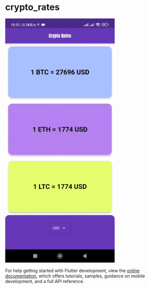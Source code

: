 # crypto_rates

<img src="assets/screenshots/screenshotGif.gif" width="350" height="777" />




For help getting started with Flutter development, view the
[online documentation](https://docs.flutter.dev/), which offers tutorials,
samples, guidance on mobile development, and a full API reference.
